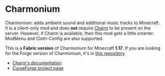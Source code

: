 # Charmonium

Charmonium: adds ambient sound and additional music tracks to Minecraft.
It is a client-only mod and does **not** require [Charm](https://github.com/svenhjol/Charm/) to be present on the server.
However, if Charm is available, then this mod gets a little smarter.  ModMenu and Cloth-Config are also supported.

This is a **Fabric version** of Charmonium for Minecraft **1.17**.
If you are looking for the Forge version of Charmonium, it's in [this repository](https://github.com/svenhjol/CharmoniumForge/).

* [Charm's documentation](https://svenhjol.github.io/Charm/)
* [CurseForge project page](https://www.curseforge.com/minecraft/mc-mods/charmonium/)
